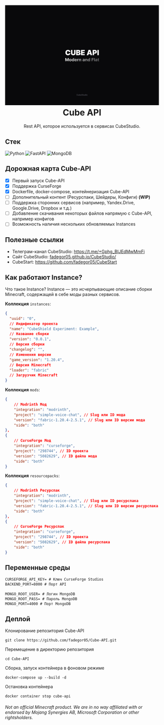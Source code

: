 <h1 align="center">
  <img src="images/banner.svg" alt="Cube API"/>
  Cube API
  <br/>
</h1>

<p align="center">
    Rest API, которое используется в сервисах CubeStudio.
</p>

## Стек

![Python](https://img.shields.io/badge/python-3670A0?style=for-the-badge&logo=python&logoColor=ffdd54)
![FastAPI](https://img.shields.io/badge/FastAPI-005571?style=for-the-badge&logo=fastapi)
![MongoDB](https://img.shields.io/badge/MongoDB-%234ea94b.svg?style=for-the-badge&logo=mongodb&logoColor=white)

## Дорожная карта Cube-API

* [X] Первый запуск Cube-API
* [X] Поддержка CurseForge
* [X] Dockerfile, docker-compose, контейнеризация Cube-API
* [ ] Дополнительный контент (Ресурспаки, Шейдеры, Конфиги) **(WIP)**
* [ ] Поддержка сторонних сервисов (например, Yandex.Drive, Google.Drive, Dropbox и т.д.)
* [ ] Добавление скачивания некоторых файлов напрямую с Cube-API, например конфигов
* [ ] Возможность наличия нескольких обновляемых Instances

## Полезные ссылки

* Телеграм-канал CubeStudio: https://t.me/+Gphg_BIJEdMwMmFi
* Сайт CubeStudio: [fadegor05.github.io/CubeStudio/](https://fadegor05.github.io/CubeStudio/)
* CubeStart: https://github.com/fadegor05/CubeStart

## Как работают Instance?

Что такое Instance? Instance — это исчерпывающие описание сборки Minecraft, содержащей в себе моды разных сервисов.

**Коллекция** `instances`:

```json
{
  "uuid": "0",
  // Индификатор проекта
  "name": "CubeShield Experiment: Example",
  // Название сборки
  "version": "0.0.1",
  // Версия сборки
  "changelog": "",
  // Изменения версии
  "game_version": "1.20.4",
  // Версия Minecraft
  "loader": "fabric"
  // Загрузчик Minecraft
}
```

**Коллекция** `mods`:

```json
{
    // Modrinth Мод
    "integration": "modrinth",
    "project": "simple-voice-chat", // Slug или ID мода
    "version": "fabric-1.20.4-2.5.1", // Slug или ID версии мода
    "side": "both"
},
{
    // CurseForge Мод
    "integration": "curseforge",
    "project": "298744", // ID проекта
    "version": "5082629", // ID файла мода
    "side": "both"
}
```

**Коллекция** `resourcepacks`:

```json
{
    // Modrinth Ресурспак
    "integration": "modrinth",
    "project": "simple-voice-chat", // Slug или ID ресурспака
    "version": "fabric-1.20.4-2.5.1", // Slug или ID версии ресурспака
    "side": "both"
},
{
    // CurseForge Ресурспак
    "integration": "curseforge",
    "project": "298744", // ID проекта
    "version": "5082629", // ID файла ресурспака
    "side": "both"
}
```

## Переменные среды

```
CURSEFORGE_API_KEY= # Ключ CurseForge Studios
BACKEND_PORT=8000 # Порт API

MONGO_ROOT_USER= # Логин MongoDB
MONGO_ROOT_PASS= # Пароль MongoDB
MONGO_PORT=4000 # Порт MongoDB
```

## Деплой

Клонирование репозитория Cube-API

```
git clone https://github.com/fadegor05/Cube-API.git
```

Перемещение в директорию репозитория

```
cd Cube-API
```

Сборка, запуск контейнера в фоновом режиме

```
docker-compose up --build -d
```

Остановка контейнера

```
docker container stop cube-api
```

###### Not an official Minecraft product. We are in no way affiliated with or endorsed by Mojang Synergies AB, Microsoft Corporation or other rightsholders.
